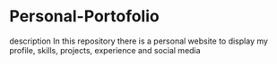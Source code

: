 # Personal-Portofolio
description
In this repository there is a personal website to display my profile, skills, projects, experience and social media
